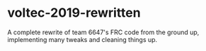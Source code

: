# voltec-2019-rewritten
A complete rewrite of team 6647's FRC code from the ground up, implementing many tweaks and cleaning things up.
